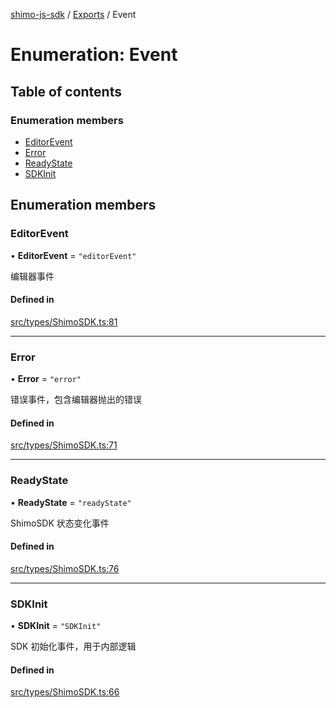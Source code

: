 [shimo-js-sdk](../README.md) / [Exports](../modules.md) / Event

# Enumeration: Event

## Table of contents

### Enumeration members

- [EditorEvent](Event.md#editorevent)
- [Error](Event.md#error)
- [ReadyState](Event.md#readystate)
- [SDKInit](Event.md#sdkinit)

## Enumeration members

### EditorEvent

• **EditorEvent** = `"editorEvent"`

编辑器事件

#### Defined in

[src/types/ShimoSDK.ts:81](https://github.com/shimohq/shimo-js-sdk/blob/8db8072/src/types/ShimoSDK.ts#L81)

___

### Error

• **Error** = `"error"`

错误事件，包含编辑器抛出的错误

#### Defined in

[src/types/ShimoSDK.ts:71](https://github.com/shimohq/shimo-js-sdk/blob/8db8072/src/types/ShimoSDK.ts#L71)

___

### ReadyState

• **ReadyState** = `"readyState"`

ShimoSDK 状态变化事件

#### Defined in

[src/types/ShimoSDK.ts:76](https://github.com/shimohq/shimo-js-sdk/blob/8db8072/src/types/ShimoSDK.ts#L76)

___

### SDKInit

• **SDKInit** = `"SDKInit"`

SDK 初始化事件，用于内部逻辑

#### Defined in

[src/types/ShimoSDK.ts:66](https://github.com/shimohq/shimo-js-sdk/blob/8db8072/src/types/ShimoSDK.ts#L66)
